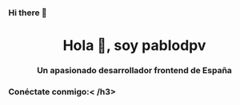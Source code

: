 ### Hi there 👋
<h1 align="center">Hola 👋, soy pablodpv</h1>
<h3 align="center">Un apasionado desarrollador frontend de España</h3>

<h3 align="left">Conéctate conmigo:< /h3>
<p align="izquierda">
</p>

